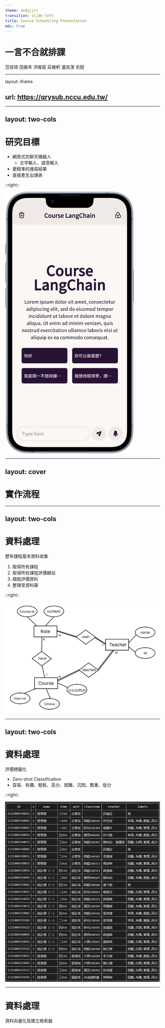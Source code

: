```yaml
---
theme: andyjjrt
transition: slide-left
title: Course Scheduling Presentation
mdc: true
---
```


# 一言不合就排課

范佳琦 田展禾 洪晙宸 莊維軒 盧奕潔 俞懿

---
layout: iframe

url: https://qrysub.nccu.edu.tw/
---
---
layout: two-cols
---

# 研究目標

<v-clicks>

- 網頁式的聊天機器人
  - 文字輸入、語音輸入
- 更精準的搜尋結果
- 直接產生出課表

</v-clicks>

::right::

<div class="flex justify-center">
  <img src="/demo.png" class="max-h-[460px]" />
</div>

---
layout: cover
---

# 實作流程

---
layout: two-cols
---

# 資料處理
歷年課程基本資料收集

<v-clicks>

1. 取得所有課程
2. 取得所有課程評價網站
3. 擷取評價資料
4. 整理至資料庫

</v-clicks>

::right::

<div class="flex justify-center items-center h-full" v-click>
  <img src="/ERM.png" />
</div>

---
layout: two-cols
---

# 資料處理
評價標籤化

- Zero-shot Classification
- 容易、有趣、輕鬆、高分、困難、沉悶、繁重、低分

::right::

<div class="flex justify-center items-center h-full">
  <img src="/label.jpg" />
</div>

---

# 資料處理
資料向量化及建立檢索器


